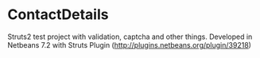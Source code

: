 ContactDetails
==============

Struts2 test project with validation, captcha and other things. Developed in Netbeans 7.2 with Struts Plugin (http://plugins.netbeans.org/plugin/39218)
